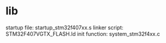 # lib

startup file: startup_stm32f407xx.s
linker script: STM32F407VGTX_FLASH.ld
init function: system_stm32f4xx.c